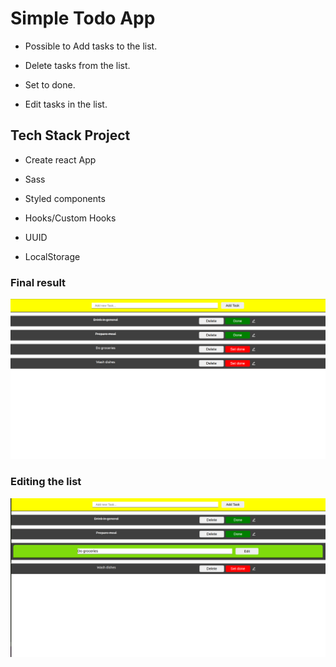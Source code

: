 # Simple Todo App

- Possible to Add tasks to the list.

- Delete tasks from the list.

- Set to done.

- Edit tasks in the list.

## Tech Stack Project

- Create react App

- Sass

- Styled components

- Hooks/Custom Hooks

- UUID

- LocalStorage

### Final result

![Alt text](./src/images/todo.png)

### Editing the list

![Alt text](./src/images/edit.png)
